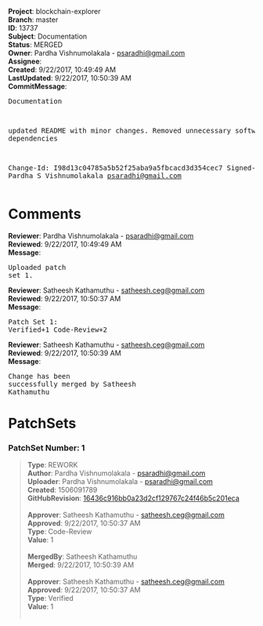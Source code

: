 <strong>Project</strong>: blockchain-explorer<br><strong>Branch</strong>: master<br><strong>ID</strong>: 13737<br><strong>Subject</strong>: Documentation<br><strong>Status</strong>: MERGED<br><strong>Owner</strong>: Pardha Vishnumolakala - psaradhi@gmail.com<br><strong>Assignee</strong>:<br><strong>Created</strong>: 9/22/2017, 10:49:49 AM<br><strong>LastUpdated</strong>: 9/22/2017, 10:50:39 AM<br><strong>CommitMessage</strong>:<br><pre>Documentation

updated README with minor changes. Removed unnecessary software
dependencies

Change-Id: I98d13c04785a5b52f25aba9a5fbcacd3d354cec7
Signed-off-by: Pardha S Vishnumolakala <psaradhi@gmail.com>
</pre><h1>Comments</h1><strong>Reviewer</strong>: Pardha Vishnumolakala - psaradhi@gmail.com<br><strong>Reviewed</strong>: 9/22/2017, 10:49:49 AM<br><strong>Message</strong>: <pre>Uploaded patch set 1.</pre><strong>Reviewer</strong>: Satheesh Kathamuthu - satheesh.ceg@gmail.com<br><strong>Reviewed</strong>: 9/22/2017, 10:50:37 AM<br><strong>Message</strong>: <pre>Patch Set 1: Verified+1 Code-Review+2</pre><strong>Reviewer</strong>: Satheesh Kathamuthu - satheesh.ceg@gmail.com<br><strong>Reviewed</strong>: 9/22/2017, 10:50:39 AM<br><strong>Message</strong>: <pre>Change has been successfully merged by Satheesh Kathamuthu</pre><h1>PatchSets</h1><h3>PatchSet Number: 1</h3><blockquote><strong>Type</strong>: REWORK<br><strong>Author</strong>: Pardha Vishnumolakala - psaradhi@gmail.com<br><strong>Uploader</strong>: Pardha Vishnumolakala - psaradhi@gmail.com<br><strong>Created</strong>: 1506091789<br><strong>GitHubRevision</strong>: [16436c916bb0a23d2cf129767c24f46b5c201eca](https://github.com/hyperledger/blockchain-explorer/commit/16436c916bb0a23d2cf129767c24f46b5c201eca)<br><br><strong>Approver</strong>: Satheesh Kathamuthu - satheesh.ceg@gmail.com<br><strong>Approved</strong>: 9/22/2017, 10:50:37 AM<br><strong>Type</strong>: Code-Review<br><strong>Value</strong>: 1<br><br><strong>MergedBy</strong>: Satheesh Kathamuthu<br><strong>Merged</strong>: 9/22/2017, 10:50:39 AM<br><br><strong>Approver</strong>: Satheesh Kathamuthu - satheesh.ceg@gmail.com<br><strong>Approved</strong>: 9/22/2017, 10:50:37 AM<br><strong>Type</strong>: Verified<br><strong>Value</strong>: 1<br><br></blockquote>